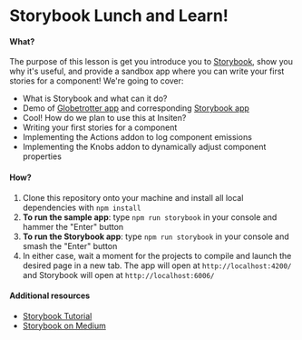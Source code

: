 # Storybook Lunch and Learn!

#### What?

The purpose of this lesson is get you introduce you to [Storybook](https://storybook.js.org/), show you why it's useful, and provide a sandbox app where you can write your first stories for a component! We're going to cover:

- What is Storybook and what can it do?
- Demo of [Globetrotter app](https://globetrotter.surge.sh/) and corresponding [Storybook app](https://globetrotter-components.surge.sh/)
- Cool! How do we plan to use this at Insiten?
- Writing your first stories for a component
- Implementing the Actions addon to log component emissions
- Implementing the Knobs addon to dynamically adjust component properties


#### How?

1. Clone this repository onto your machine and install all local dependencies with `npm install`
1. **To run the sample app**: type `npm run storybook` in your console and hammer the "Enter" button
1. **To run the Storybook app**: type `npm run storybook` in your console and smash the "Enter" button
1. In either case, wait a moment for the projects to compile and launch the desired page in a new tab. The app will open at `http://localhost:4200/` and Storybook will open at `http://localhost:6006/` 

#### Additional resources

- [Storybook Tutorial](https://www.learnstorybook.com/)
- [Storybook on Medium](https://medium.com/storybookjs)
